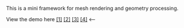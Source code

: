 This is a mini framework for mesh rendering and geometry processing.

View the demo here [[1]](https://www.bilibili.com/video/BV11Q4y1A7je) [[2]](https://www.bilibili.com/video/BV1E54y1D7Fh) [[3]](https://www.bilibili.com/video/BV1Vi4y147vC) [[4]](https://www.bilibili.com/video/BV1Vk4y1r7qZ) <--